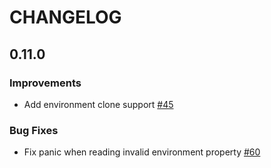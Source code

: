 CHANGELOG
=========

## 0.11.0

### Improvements

- Add environment clone support
  [#45](https://github.com/pulumi/esc-sdk/pull/45)

### Bug Fixes

- Fix panic when reading invalid environment property
  [#60](https://github.com/pulumi/esc-sdk/pull/60)

